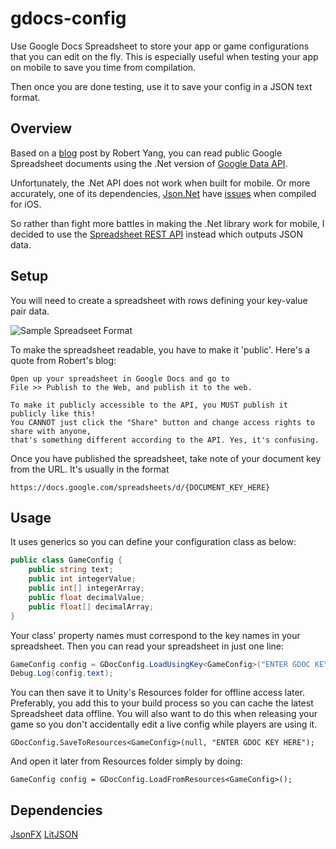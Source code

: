gdocs-config
============
Use Google Docs Spreadsheet to store your app or game configurations that you can edit on the fly. This is especially useful when testing your app on mobile to save you time from compilation.

Then once you are done testing, use it to save your config in a JSON text format.


Overview
--------
Based on a [blog][1] post by Robert Yang, you can read public Google Spreadsheet documents using the .Net version of [Google Data API][2].

Unfortunately, the .Net API does not work when built for mobile. Or more accurately, one of its dependencies, [Json.Net][3] have [issues][4] when compiled for iOS. 

So rather than fight more battles in making the .Net library work for mobile, I decided to use the [Spreadsheet REST API][5] instead which outputs JSON data.

Setup
-----
You will need to create a spreadsheet with rows defining your key-value pair data.

![Sample Spreadseet Format][8]

To make the spreadsheet readable, you have to make it 'public'. Here's a quote from Robert's blog:
```
Open up your spreadsheet in Google Docs and go to 
File >> Publish to the Web, and publish it to the web. 

To make it publicly accessible to the API, you MUST publish it publicly like this! 
You CANNOT just click the "Share" button and change access rights to share with anyone, 
that's something different according to the API. Yes, it's confusing.
```

Once you have published the spreadsheet, take note of your document key from the URL. It's usually in the format 
```
https://docs.google.com/spreadsheets/d/{DOCUMENT_KEY_HERE}
```

Usage
-----
It uses generics so you can define your configuration class as below:
```csharp
public class GameConfig {
	public string text;
	public int integerValue;
	public int[] integerArray;
	public float decimalValue;
	public float[] decimalArray;
}
```

Your class' property names must correspond to the key names in your spreadsheet. Then you can read your spreadsheet in just one line:
```csharp
GameConfig config = GDocConfig.LoadUsingKey<GameConfig>("ENTER GDOC KEY HERE");
Debug.Log(config.text);
```

You can then save it to Unity's Resources folder for offline access later. 
Preferably, you add this to your build process so you can cache the latest Spreadsheet data offline. 
You will also want to do this when releasing your game so you don't accidentally edit a live config while players are using it.
```
GDocConfig.SaveToResources<GameConfig>(null, "ENTER GDOC KEY HERE");
```

And open it later from Resources folder simply by doing:
```
GameConfig config = GDocConfig.LoadFromResources<GameConfig>();
```


Dependencies
------------
[JsonFX][6]
[LitJSON][7]

[1]: http://www.blog.radiator.debacle.us/2013/12/reading-public-google-drive.html
[2]: https://code.google.com/p/google-gdata/downloads/list
[3]: https://github.com/JamesNK/Newtonsoft.Json
[4]: https://github.com/JamesNK/Newtonsoft.Json/issues/219
[5]: https://developers.google.com/gdata/samples/spreadsheet_sample
[6]: http://www.jsonfx.net/
[7]: http://lbv.github.io/litjson/
[8]: http://s22.postimg.org/i1hda6jxd/Sample_Sheet_Format.png
